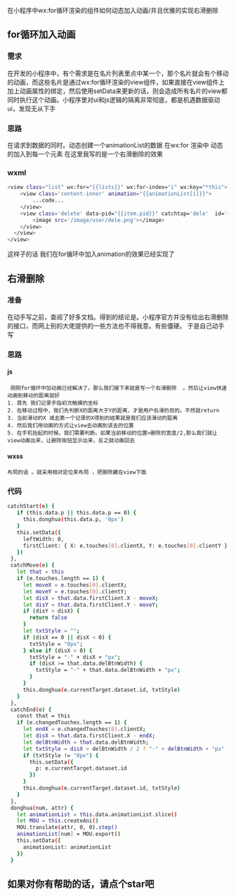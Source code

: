 在小程序中wx:for循环渲染的组件如何动态加入动画/并且优雅的实现右滑删除
<!-- more -->
## for循环加入动画
### 需求
在开发的小程序中，有个需求是在名片列表里点中某一个，那个名片就会有个移动的动画，而这些名片是通过wx:for循环渲染的view组件，如果直接在view组件上加上动画属性的绑定，然后使用setData来更新的话，则会造成所有名片的view都同时执行这个动画。小程序里对ui和js逻辑的隔离非常彻底，都是机遇数据驱动ui，发现无从下手
### 思路
在请求到数据的同时。动态创建一个animationList的数据
在wx:for 渲染中  动态的加入到每一个元素
在这里我写的是一个右滑删除的效果
### wxml
``` bash
<view class="list" wx:for="{{lists}}" wx:for-index="i" wx:key="*this">
  	<view class='content-inner' animation="{{animationList[i]}}">
  		...code...
	</view>
	<view class='delete' data-pid="{{item.pid}}" catchtap='dele'  id='{{i==0?"delete":""}}'>
		<image src='/image/user/dele.png'></image>
	</view>
  </view>
</view>
```
这样子的话  我们在for循环中加入animation的效果已经实现了

## 右滑删除
 ### 准备
 在动手写之前，查阅了好多文档。得到的结论是。小程序官方并没有给出右滑删除的接口，而网上别的大佬提供的一些方法也不得我意。有些僵硬。 于是自己动手写
 ### 思路
 #### js
	 刚刚for循环中加动画已经解决了。那么我们接下来就是写一个右滑删除  。然后让view快速动画到移动的距离就好
	1. 首先 我们记录手指初次触摸的坐标
	2. 在移动过程中，我们先判断X的距离大于Y的距离，才是用户右滑的目的。不然就return
	3. 当前滑动的X 减去第一个记录的X得到的结果就是我们应该滑动的距离
	4. 然后我们用动画的方式让view去动画到该去的位置
	5. 在手机抬起的时候，我们需要判断。如果当前移动的位置>删除的宽度/2,那么我们就让view动画出来，让删除按钮显示出来，反之就动画回去
#### wxss
	布局的话 。就采用相对定位来布局 ，把删除藏在view下面
 ###  代码
 ``` bash
 catchStart(e) {
    if (this.data.p || this.data.p == 0) {
      this.donghua(this.data.p, '0px')
    }
    this.setData({
      leftWidth: 0,
      firstClient: { X: e.touches[0].clientX, Y: e.touches[0].clientY }
    })
  },
  catchMove(e) {
    let that = this
    if (e.touches.length == 1) {
      let moveX = e.touches[0].clientX;
      let moveY = e.touches[0].clientY;
      let disX = that.data.firstClient.X - moveX;
      let disY = that.data.firstClient.Y - moveY;
      if (disY > disX) {
        return false
      }
      let txtStyle = "";
      if (disX == 0 || disX < 0) {
        txtStyle = "0px";
      } else if (disX > 0) {
        txtStyle = "-" + disX + "px";
        if (disX >= that.data.delBtnWidth) {
          txtStyle = "-" + that.data.delBtnWidth + "px";
        }
      }
      this.donghua(e.currentTarget.dataset.id, txtStyle)
    }
  },
  catchEnd(e) {
    const that = this
    if (e.changedTouches.length == 1) {
      let endX = e.changedTouches[0].clientX;
      let disX = that.data.firstClient.X - endX;
      let delBtnWidth = that.data.delBtnWidth;
      let txtStyle = disX > delBtnWidth / 2 ? "-" + delBtnWidth + "px" : "0px";
      if (txtStyle != "0px") {
        this.setData({
          p: e.currentTarget.dataset.id
        })
      }
      this.donghua(e.currentTarget.dataset.id, txtStyle)
    }
  },
  donghua(num, attr) {
    let animationList = this.data.animationList.slice()
    let MOU = this.createAni()
    MOU.translate(attr, 0, 0).step()
    animationList[num] = MOU.export()
    this.setData({
      animationList: animationList
    })
  }
 ```
 ## 如果对你有帮助的话，请点个star吧
